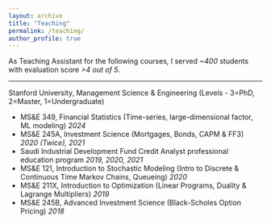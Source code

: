 ```yaml
---
layout: archive
title: "Teaching"
permalink: /teaching/
author_profile: true
---
```


As Teaching Assistant for the following courses, I served _~400_ students with evaluation score _>4 out of 5_.

------
Stanford University, Management Science & Engineering (Levels - 3=PhD, 2=Master, 1=Undergraduate)

* MS&E 349, Financial Statistics (Time-series, large-dimensional factor, ML modeling) _2024_
* MS&E 245A, Investment Science (Mortgages, Bonds, CAPM & FF3) _2020 (Twice), 2021_
* Saudi Industrial Development Fund Credit Analyst professional education program _2019, 2020, 2021_
* MS&E 121, Introduction to Stochastic Modeling (Intro to Discrete & Continuous Time Markov Chains, Queueing)   _2020_
* MS&E 211X, Introduction to Optimization (Linear Programs, Duality & Lagrange Multipliers) _2019_
* MS&E 245B, Advanced Investment Science (Black-Scholes Option Pricing)  _2018_